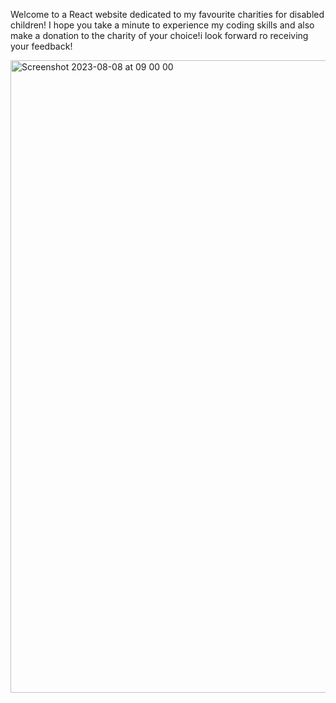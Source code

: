 Welcome to a React website dedicated to my favourite charities for disabled children! I hope you take a minute to experience my coding skills and also make a donation to the charity of your choice!i look forward ro receiving your feedback! 

<img width="1012" alt="Screenshot 2023-08-08 at 09 00 00" src="https://github.com/Thaleia/children-charities/assets/42918656/13978a04-f105-4de7-acd1-eb9e76762e1d">
